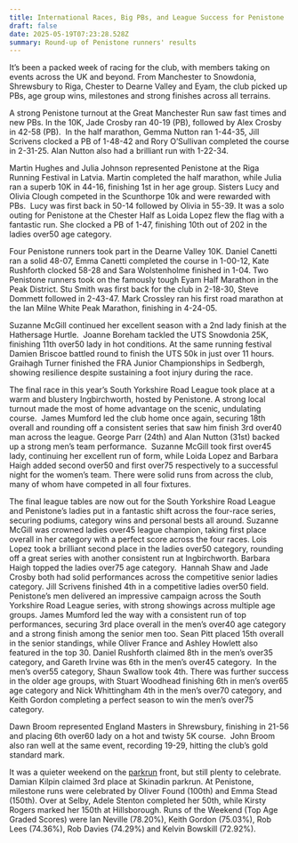 ```yaml
---
title: International Races, Big PBs, and League Success for Penistone
draft: false
date: 2025-05-19T07:23:28.528Z
summary: Round-up of Penistone runners' results
---
```

It’s been a packed week of racing for the club, with members taking on events across the UK and beyond. From Manchester to Snowdonia, Shrewsbury to Riga, Chester to Dearne Valley and Eyam, the club picked up PBs, age group wins, milestones and strong finishes across all terrains.

A strong Penistone turnout at the Great Manchester Run saw fast times and new PBs. In the 10K, Jade Crosby ran 40-19 (PB), followed by Alex Crosby in 42-58 (PB).  In the half marathon, Gemma Nutton ran 1-44-35, Jill Scrivens clocked a PB of 1-48-42 and Rory O’Sullivan completed the course in 2-31-25. Alan Nutton also had a brilliant run with 1-22-34.

Martin Hughes and Julia Johnson represented Penistone at the Riga Running Festival in Latvia. Martin completed the half marathon, while Julia ran a superb 10K in 44-16, finishing 1st in her age group.  Sisters Lucy and Olivia Clough competed in the Scunthorpe 10k and were rewarded with PBs.  Lucy was first back in 50-14 followed by Olivia in 55-39. It was a solo outing for Penistone at the Chester Half as Loida Lopez flew the flag with a fantastic run. She clocked a PB of 1-47, finishing 10th out of 202 in the ladies over50 age category.

Four Penistone runners took part in the Dearne Valley 10K. Daniel Canetti ran a solid 48-07, Emma Canetti completed the course in 1-00-12, Kate Rushforth clocked 58-28 and Sara Wolstenholme finished in 1-04. Two Penistone runners took on the famously tough Eyam Half Marathon in the Peak District. Stu Smith was first back for the club in 2-18-30, Steve Dommett followed in 2-43-47.  Mark Crossley ran his first road marathon at the Ian Milne White Peak Marathon, finishing in 4-24-05.  

Suzanne McGill continued her excellent season with a 2nd lady finish at the Hathersage Hurtle.  Joanne Boreham tackled the UTS Snowdonia 25K, finishing 11th over50 lady in hot conditions. At the same running festival Damien Briscoe battled round to finish the UTS 50k in just over 11 hours.  Graihagh Turner finished the FRA Junior Championships in Sedbergh, showing resilience despite sustaining a foot injury during the race.

The final race in this year’s South Yorkshire Road League took place at a warm and blustery Ingbirchworth, hosted by Penistone. A strong local turnout made the most of home advantage on the scenic, undulating course.  James Mumford led the club home once again, securing 18th overall and rounding off a consistent series that saw him finish 3rd over40 man across the league. George Parr (24th) and Alan Nutton (31st) backed up a strong men’s team performance.  Suzanne McGill took first over45 lady, continuing her excellent run of form, while Loida Lopez and Barbara Haigh added second over50 and first over75 respectively to a successful night for the women’s team. There were solid runs from across the club, many of whom have competed in all four fixtures.  

The final league tables are now out for the South Yorkshire Road League and Penistone’s ladies put in a fantastic shift across the four-race series, securing podiums, category wins and personal bests all around. Suzanne McGill was crowned ladies over45 league champion, taking first place overall in her category with a perfect score across the four races. Lois Lopez took a brilliant second place in the ladies over50 category, rounding off a great series with another consistent run at Ingbirchworth. Barbara Haigh topped the ladies over75 age category.  Hannah Shaw and Jade Crosby both had solid performances across the competitive senior ladies category. Jill Scrivens finished 4th in a competitive ladies over50 field. Penistone’s men delivered an impressive campaign across the South Yorkshire Road League series, with strong showings across multiple age groups. James Mumford led the way with a consistent run of top performances, securing 3rd place overall in the men’s over40 age category and a strong finish among the senior men too. Sean Pitt placed 15th overall in the senior standings, while Oliver France and Ashley Howlett also featured in the top 30. Daniel Rushforth claimed 8th in the men’s over35 category, and Gareth Irvine was 6th in the men’s over45 category.  In the men’s over55 category, Shaun Swallow took 4th. There was further success in the older age groups, with Stuart Woodhead finishing 6th in men’s over65 age category and Nick Whittingham 4th in the men’s over70 category, and Keith Gordon completing a perfect season to win the men’s over75 category.

Dawn Broom represented England Masters in Shrewsbury, finishing in 21-56 and placing 6th over60 lady on a hot and twisty 5K course.  John Broom also ran well at the same event, recording 19-29, hitting the club’s gold standard mark.

It was a quieter weekend on the [parkrun](https://results.pfrac.co.uk/parkrun-2025/2025-05-17) front, but still plenty to celebrate. Damian Kilpin claimed 3rd place at Skinadin parkrun. At Penistone, milestone runs were celebrated by Oliver Found (100th) and Emma Stead (150th). Over at Selby, Adele Stenton completed her 50th, while Kirsty Rogers marked her 150th at Hillsborough. Runs of the Weekend (Top Age Graded Scores) were Ian Neville (78.20%), Keith Gordon (75.03%), Rob Lees (74.36%), Rob Davies (74.29%) and Kelvin Bowskill (72.92%).